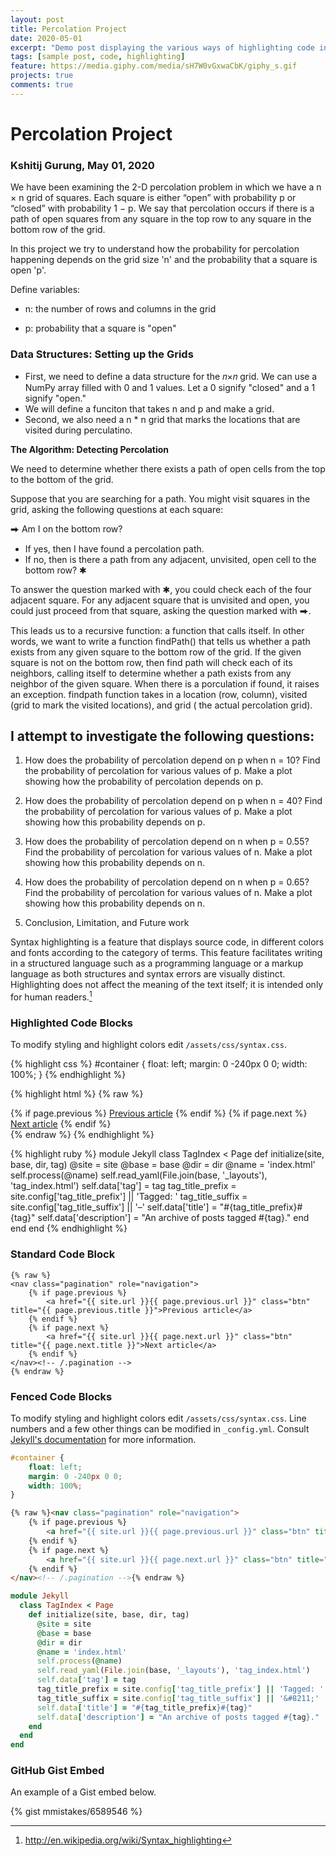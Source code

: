 ```yaml
---
layout: post
title: Percolation Project
date: 2020-05-01
excerpt: "Demo post displaying the various ways of highlighting code in Markdown."
tags: [sample post, code, highlighting]
feature: https://media.giphy.com/media/sH7W0vGxwaCbK/giphy_s.gif
projects: true
comments: true
---
```

# Percolation Project
### Kshitij Gurung, May 01, 2020

We have been examining the 2-D percolation problem in which we have a n × n grid of squares.
Each square is either “open” with probability p or “closed” with probability 1 − p. We say that
percolation occurs if there is a path of open squares from any square in the top row to any square
in the bottom row of the grid.

In this project we try to understand how the probability for percolation happening depends on the grid size 'n' and the probability that a square is open 'p'.

Define variables:

- n: the number of rows and columns in the grid

- p: probability that a square is "open"

### Data Structures: Setting up the Grids
- First, we need to define a data structure for the  𝑛×𝑛  grid. We can use a NumPy array filled with 0 and 1 values. Let a 0 signify "closed" and a 1 signify "open." 
- We will define a funciton that takes n and p and make a grid.
- Second, we also need a n * n grid that marks the locations that are visited during perculatino.

**The Algorithm: Detecting Percolation**

We need to determine whether there exists a path of open cells from the top to the bottom of the grid.

Suppose that you are searching for a path. You might visit squares in the grid, asking the following questions at each square:

⮕ Am I on the bottom row?

- If yes, then I have found a percolation path.
- If no, then is there a path from any adjacent, unvisited, open cell to the bottom row? ✱

To answer the question marked with ✱, you could check each of the four adjacent square. For any adjacent square that is unvisited and open, you could just proceed from that square, asking the question marked with ⮕.

This leads us to a recursive function: a function that calls itself. In other words, we want to write a function findPath() that tells us whether a path exists from any given square to the bottom row of the grid. If the given square is not on the bottom row, then find path will check each of its neighbors, calling itself to determine whether a path exists from any neighbor of the given square. When there is a porculation if found, it raises an exception.
findpath function takes in a location (row, column), visited (grid to mark the visited locations), and grid ( the actual percolation grid).

## I attempt to investigate the following questions:

1) How does the probability of percolation depend on p when n = 10? Find the
probability of percolation for various values of p. Make a plot showing how the probability
of percolation depends on p.

2) How does the probability of percolation depend on p when n = 40? Find the probability of percolation for 
various values of p. Make a plot showing how this probability depends on p.

3) How does the probability of percolation depend on n when p = 0.55? Find the probability of percolation for various values of n. Make a plot showing how this probability depends on n.

4) How does the probability of percolation depend on n when p = 0.65? Find the probability of percolation for various values of n. Make a plot showing how this probability depends on n.

5) Conclusion, Limitation, and Future work

Syntax highlighting is a feature that displays source code, in different colors and fonts according to the category of terms. This feature facilitates writing in a structured language such as a programming language or a markup language as both structures and syntax errors are visually distinct. Highlighting does not affect the meaning of the text itself; it is intended only for human readers.[^1]

[^1]: <http://en.wikipedia.org/wiki/Syntax_highlighting>

### Highlighted Code Blocks

To modify styling and highlight colors edit `/assets/css/syntax.css`.

{% highlight css %}
#container {
    float: left;
    margin: 0 -240px 0 0;
    width: 100%;
}
{% endhighlight %}

{% highlight html %}
{% raw %}
<nav class="pagination" role="navigation">
    {% if page.previous %}
        <a href="{{ site.url }}{{ page.previous.url }}" class="btn" title="{{ page.previous.title }}">Previous article</a>
    {% endif %}
    {% if page.next %}
        <a href="{{ site.url }}{{ page.next.url }}" class="btn" title="{{ page.next.title }}">Next article</a>
    {% endif %}
</nav><!-- /.pagination -->
{% endraw %}
{% endhighlight %}

{% highlight ruby %}
module Jekyll
  class TagIndex < Page
    def initialize(site, base, dir, tag)
      @site = site
      @base = base
      @dir = dir
      @name = 'index.html'
      self.process(@name)
      self.read_yaml(File.join(base, '_layouts'), 'tag_index.html')
      self.data['tag'] = tag
      tag_title_prefix = site.config['tag_title_prefix'] || 'Tagged: '
      tag_title_suffix = site.config['tag_title_suffix'] || '&#8211;'
      self.data['title'] = "#{tag_title_prefix}#{tag}"
      self.data['description'] = "An archive of posts tagged #{tag}."
    end
  end
end
{% endhighlight %}


### Standard Code Block

    {% raw %}
    <nav class="pagination" role="navigation">
        {% if page.previous %}
            <a href="{{ site.url }}{{ page.previous.url }}" class="btn" title="{{ page.previous.title }}">Previous article</a>
        {% endif %}
        {% if page.next %}
            <a href="{{ site.url }}{{ page.next.url }}" class="btn" title="{{ page.next.title }}">Next article</a>
        {% endif %}
    </nav><!-- /.pagination -->
    {% endraw %}


### Fenced Code Blocks

To modify styling and highlight colors edit `/assets/css/syntax.css`. Line numbers and a few other things can be modified in `_config.yml`. Consult [Jekyll's documentation](http://jekyllrb.com/docs/configuration/) for more information.

~~~ css
#container {
    float: left;
    margin: 0 -240px 0 0;
    width: 100%;
}
~~~

~~~ html
{% raw %}<nav class="pagination" role="navigation">
    {% if page.previous %}
        <a href="{{ site.url }}{{ page.previous.url }}" class="btn" title="{{ page.previous.title }}">Previous article</a>
    {% endif %}
    {% if page.next %}
        <a href="{{ site.url }}{{ page.next.url }}" class="btn" title="{{ page.next.title }}">Next article</a>
    {% endif %}
</nav><!-- /.pagination -->{% endraw %}
~~~

~~~ ruby
module Jekyll
  class TagIndex < Page
    def initialize(site, base, dir, tag)
      @site = site
      @base = base
      @dir = dir
      @name = 'index.html'
      self.process(@name)
      self.read_yaml(File.join(base, '_layouts'), 'tag_index.html')
      self.data['tag'] = tag
      tag_title_prefix = site.config['tag_title_prefix'] || 'Tagged: '
      tag_title_suffix = site.config['tag_title_suffix'] || '&#8211;'
      self.data['title'] = "#{tag_title_prefix}#{tag}"
      self.data['description'] = "An archive of posts tagged #{tag}."
    end
  end
end
~~~

### GitHub Gist Embed

An example of a Gist embed below.

{% gist mmistakes/6589546 %}
